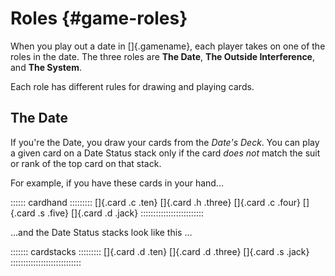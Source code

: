 # Roles {#game-roles}

When you play out a date in []{.gamename}, each player takes on one of the
roles in the date. The three roles are
**The Date**, 
**The Outside Interference**, and
**The System**. 

Each role has different rules for drawing and playing cards.

## The Date

If you're the Date, you draw your cards from the *Date's Deck*. You can
play a given card on a Date Status stack only if the card *does not*
match the suit or rank of the top card on that stack.

For example, if you have these cards in your hand...

:::::: cardhand :::::::::
[]{.card .c .ten}
[]{.card .h .three}
[]{.card .c .four}
[]{.card .s .five}
[]{.card .d .jack}
:::::::::::::::::::::::::


...and the Date Status stacks look like this ...

::::::: cardstacks :::::::::
[]{.card .d .ten}
[]{.card .d .three}
[]{.card .s .jack}
::::::::::::::::::::::::::::

